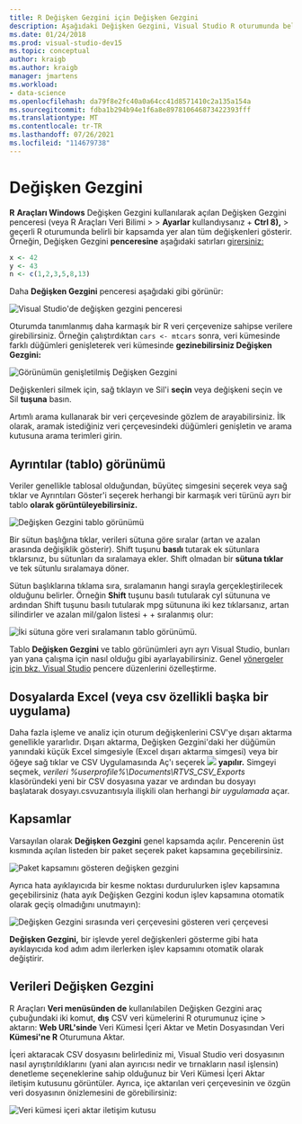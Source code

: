 ```yaml
---
title: R Değişken Gezgini için Değişken Gezgini
description: Aşağıdaki Değişken Gezgini, Visual Studio R oturumunda belirli bir kapsamda yer alan tüm değişkenleri gösterir.
ms.date: 01/24/2018
ms.prod: visual-studio-dev15
ms.topic: conceptual
author: kraigb
ms.author: kraigb
manager: jmartens
ms.workload:
- data-science
ms.openlocfilehash: da79f8e2fc40a0a64cc41d8571410c2a135a154a
ms.sourcegitcommit: fdba1b294b94e1f6a8e897810646873422393fff
ms.translationtype: MT
ms.contentlocale: tr-TR
ms.lasthandoff: 07/26/2021
ms.locfileid: "114679738"
---
```

# <a name="variable-explorer"></a>Değişken Gezgini

**R** **Araçları Windows** Değişken Gezgini kullanılarak açılan Değişken Gezgini penceresi (veya R Araçları Veri Bilimi  >    >  **Ayarlar** kullandıysanız  + **Ctrl 8),**   >  geçerli R oturumunda belirli bir kapsamda yer alan tüm değişkenleri gösterir. Örneğin, Değişken Gezgini **penceresine** aşağıdaki satırları [girersiniz:](interactive-repl-for-r-in-visual-studio.md)

```R
x <- 42
y <- 43
n <- c(1,2,3,5,8,13)
```

Daha **Değişken Gezgini** penceresi aşağıdaki gibi görünür:

![Visual Studio'de değişken gezgini penceresi](media/variable-explorer-window.png)

Oturumda tanımlanmış daha karmaşık bir R veri çerçevenize sahipse verilere girebilirsiniz. Örneğin çalıştırdıktan `cars <- mtcars` sonra, veri kümesinde farklı düğümleri genişleterek veri kümesinde **gezinebilirsiniz Değişken Gezgini:**

![Görünümün genişletilmiş Değişken Gezgini](media/variable-explorer-expanded-results.png)

Değişkenleri silmek için, sağ tıklayın ve Sil'i **seçin** veya değişkeni seçin ve Sil **tuşuna** basın.

Artımlı arama kullanarak bir veri çerçevesinde gözlem de arayabilirsiniz. İlk olarak, aramak istediğiniz veri çerçevesindeki düğümleri genişletin ve arama kutusuna arama terimleri girin.

## <a name="details-table-view"></a>Ayrıntılar (tablo) görünümü

Veriler genellikle tablosal olduğundan, büyüteç simgesini seçerek veya sağ tıklar ve Ayrıntıları Göster'i seçerek herhangi bir karmaşık veri türünü ayrı bir tablo **olarak görüntüleyebilirsiniz.**

![Değişken Gezgini tablo görünümü](media/variable-explorer-table-view.png)

Bir sütun başlığına tıklar, verileri sütuna göre sıralar (artan ve azalan arasında değişiklik gösterir). Shift tuşunu **basılı** tutarak ek sütunlara tıklarsınız, bu sütunları da sıralamaya ekler. Shift olmadan bir **sütuna tıklar** ve tek sütunlu sıralamaya döner.

Sütun başlıklarına tıklama sıra, sıralamanın hangi sırayla gerçekleştirilecek olduğunu belirler. Örneğin **Shift** tuşunu basılı tutularak cyl sütununa ve ardından Shift tuşunu basılı tutularak mpg sütununa iki kez tıklarsanız, artan silindirler ve azalan mil/galon listesi +    +  sıralanmış olur: 

![İki sütuna göre veri sıralamanın tablo görünümü.](media/variable-explorer-table-view-sorting.png)

Tablo **Değişken Gezgini** ve tablo görünümleri ayrı ayrı Visual Studio, bunları yan yana çalışma için nasıl olduğu gibi ayarlayabilirsiniz. Genel [yönergeler için bkz. Visual Studio](../ide/customizing-window-layouts-in-visual-studio.md) pencere düzenlerini özelleştirme.

## <a name="open-in-excel-or-other-csv-capable-application"></a>Dosyalarda Excel (veya csv özellikli başka bir uygulama)

Daha fazla işleme ve analiz için oturum değişkenlerini CSV'ye dışarı aktarma genellikle yararlıdır. Dışarı aktarma, Değişken Gezgini'daki her düğümün yanındaki küçük Excel simgesiyle (Excel dışarı aktarma simgesi) veya bir öğeye sağ tıklar ve CSV Uygulamasında Aç'ı seçerek ![ ](media/variable-explorer-excel-icon.png) **yapılır.**  Simgeyi seçmek, *verileri %userprofile%\Documents\RTVS_CSV_Exports* klasöründeki yeni bir CSV dosyasına yazar ve ardından bu dosyayı başlatarak dosyayı.csvuzantısıyla ilişkili olan herhangi *bir uygulamada* açar.

## <a name="scopes"></a>Kapsamlar

Varsayılan olarak **Değişken Gezgini** genel kapsamda açılır. Pencerenin üst kısmında açılan listeden bir paket seçerek paket kapsamına geçebilirsiniz.

![Paket kapsamını gösteren değişken gezgini](media/variable-explorer-package-scopes.png)

Ayrıca hata ayıklayıcıda bir kesme noktası durdurulurken işlev kapsamına geçebilirsiniz (hata ayık Değişken Gezgini kodun işlev kapsamına otomatik olarak geçiş olmadığını unutmayın): 

![Değişken Gezgini sırasında veri çerçevesini gösteren veri çerçevesi](media/variable-explorer-as-locals-window.png)

**Değişken Gezgini,** bir işlevde yerel değişkenleri gösterme gibi hata ayıklayıcıda kod adım adım ilerlerken işlev kapsamını otomatik olarak değiştirir.

## <a name="import-data-into-variable-explorer"></a>Verileri Değişken Gezgini

R Araçları **Veri menüsünden de** kullanılabilen Değişken Gezgini araç çubuğundaki iki komut, **dış** CSV veri kümelerini R oturumunuz içine  >   aktarın: **Web URL'sinde** Veri Kümesi İçeri Aktar ve Metin Dosyasından Veri **Kümesi'ne R** Oturumuna Aktar.

İçeri aktaracak CSV dosyasını belirlediniz mi, Visual Studio  veri dosyasının nasıl ayrıştırıldıklarını (yani alan ayırıcısı nedir ve tırnakların nasıl işlensin) denetleme seçeneklerine sahip olduğunuz bir Veri Kümesi İçeri Aktar iletişim kutusunu görüntüler. Ayrıca, içe aktarılan veri çerçevesinin ve özgün veri dosyasının önizlemesini de görebilirsiniz:

![Veri kümesi içeri aktar iletişim kutusu](media/variable-explorer-import-dataset-dialog.png)
